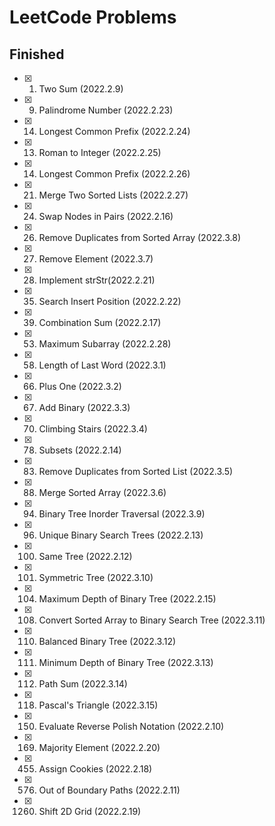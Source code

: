# LeetCode Problems

## Finished

- [x] 1.  Two Sum (2022.2.9)
- [x] 9.  Palindrome Number (2022.2.23)
- [x] 14. Longest Common Prefix (2022.2.24)
- [x] 13. Roman to Integer (2022.2.25)
- [x] 14. Longest Common Prefix (2022.2.26)
- [x] 21. Merge Two Sorted Lists (2022.2.27)
- [x] 24. Swap Nodes in Pairs (2022.2.16)
- [x] 26. Remove Duplicates from Sorted Array (2022.3.8)
- [x] 27. Remove Element (2022.3.7)
- [x] 28. Implement strStr(2022.2.21)
- [x] 35. Search Insert Position (2022.2.22)
- [x] 39. Combination Sum (2022.2.17)
- [x] 53. Maximum Subarray (2022.2.28)
- [x] 58. Length of Last Word (2022.3.1)
- [x] 66. Plus One (2022.3.2)
- [x] 67. Add Binary (2022.3.3)
- [x] 70. Climbing Stairs (2022.3.4)
- [x] 78. Subsets (2022.2.14)
- [x] 83. Remove Duplicates from Sorted List (2022.3.5)
- [x] 88. Merge Sorted Array (2022.3.6)
- [x] 94. Binary Tree Inorder Traversal (2022.3.9)
- [x] 96. Unique Binary Search Trees (2022.2.13)
- [x] 100. Same Tree (2022.2.12)
- [x] 101. Symmetric Tree (2022.3.10)
- [x] 104. Maximum Depth of Binary Tree (2022.2.15)
- [x] 108. Convert Sorted Array to Binary Search Tree (2022.3.11)
- [x] 110. Balanced Binary Tree (2022.3.12)
- [x] 111. Minimum Depth of Binary Tree (2022.3.13)
- [x] 112. Path Sum (2022.3.14)
- [x] 118. Pascal's Triangle (2022.3.15)
- [x] 150. Evaluate Reverse Polish Notation (2022.2.10)
- [x] 169. Majority Element (2022.2.20)
- [x] 455. Assign Cookies (2022.2.18)
- [x] 576. Out of Boundary Paths (2022.2.11)
- [x] 1260. Shift 2D Grid (2022.2.19)
